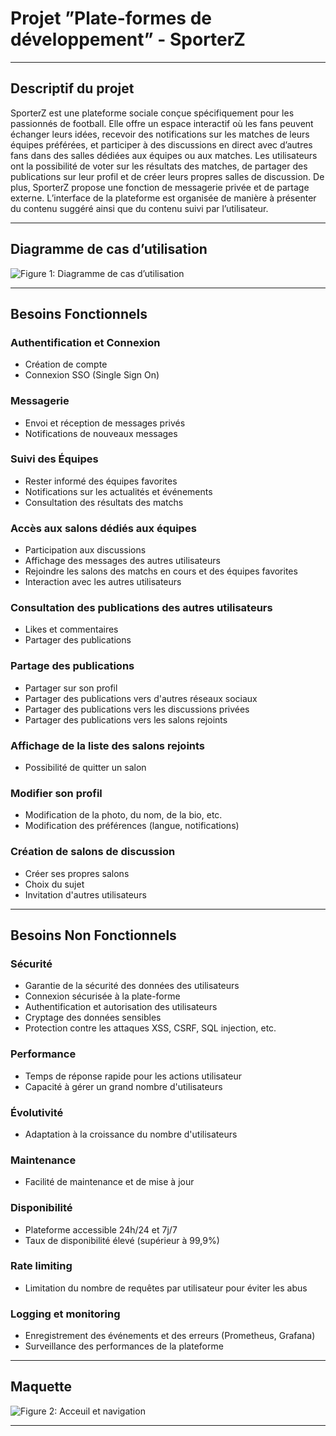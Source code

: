 # Projet ”Plate-formes de développement” - SporterZ

---
## Descriptif du projet
SporterZ est une plateforme sociale conçue spécifiquement pour les passionnés de football. Elle offre un espace interactif où les fans peuvent échanger leurs idées, recevoir des notifications sur les matches de leurs équipes préférées, et participer à des discussions en direct avec d’autres fans dans des salles dédiées aux équipes ou aux matches. Les utilisateurs ont la possibilité de voter sur les résultats des matches, de partager des publications sur leur profil et de créer leurs propres salles de discussion. De plus, SporterZ propose une fonction de messagerie privée et de partage externe. L’interface de la plateforme est organisée de manière à présenter du contenu suggéré ainsi que du contenu suivi par l’utilisateur.

---
## Diagramme de cas d’utilisation
![Figure 1: Diagramme de cas d’utilisation](https://www.plantuml.com/plantuml/png/ZPB1QlCm48JlUeh5b_-K5_W98QNGGo6jQTfBRq9UnwAojaZhb53wxgsbn7ZHHRVix7oHPgnzP1ru6fros3CmGR2dWQ6p0GrRyaeRfW1l4GFe2Ctyer5gtcf_SWZ7JmgCuVrR0KmHZOu8pJrvZoRzN-iqznJ6PiQl-arR8qVq7RJ1dZKZ7316VSAOe7bp4mJ1-W9FnBQts44VQ8G7VQPW6U4LzPZfsNKphUb7iXwa_n-y45snUPqc4Mj0ym4jHSwcDATHt6lG0LUkD1UknAPZi5kTc-Ii5iSVgBFz1Tf0lNMOx5cwAaMyEyEJTd3GR0OiukLjNigh1TICyFpbLqGM_xHyBGNvJMmsE_61X2wgNtJHxIAABXTrwKvwPKbY9nfPBOh8WYhIYL3P8jyk_8VjrdhZfWvtEmKYROr_QQ76lBHJvKwjrRgBDciOqN85KBPV0uclKa6e7xL7tqsZ-mK0)

---

## Besoins Fonctionnels

### Authentification et Connexion
- Création de compte
- Connexion SSO (Single Sign On)

### Messagerie
- Envoi et réception de messages privés
- Notifications de nouveaux messages

### Suivi des Équipes
- Rester informé des équipes favorites
- Notifications sur les actualités et événements
- Consultation des résultats des matchs

### Accès aux salons dédiés aux équipes
- Participation aux discussions
- Affichage des messages des autres utilisateurs
- Rejoindre les salons des matchs en cours et des équipes favorites
- Interaction avec les autres utilisateurs

### Consultation des publications des autres utilisateurs
- Likes et commentaires
- Partager des publications

### Partage des publications
- Partager sur son profil
- Partager des publications vers d'autres réseaux sociaux
- Partager des publications vers les discussions privées
- Partager des publications vers les salons rejoints

### Affichage de la liste des salons rejoints
- Possibilité de quitter un salon

### Modifier son profil
- Modification de la photo, du nom, de la bio, etc.
- Modification des préférences (langue, notifications)

### Création de salons de discussion
- Créer ses propres salons
- Choix du sujet
- Invitation d'autres utilisateurs

---

## Besoins Non Fonctionnels

### Sécurité
- Garantie de la sécurité des données des utilisateurs
- Connexion sécurisée à la plate-forme
- Authentification et autorisation des utilisateurs
- Cryptage des données sensibles
- Protection contre les attaques XSS, CSRF, SQL injection, etc.

### Performance
- Temps de réponse rapide pour les actions utilisateur
- Capacité à gérer un grand nombre d'utilisateurs

### Évolutivité
- Adaptation à la croissance du nombre d'utilisateurs

### Maintenance
- Facilité de maintenance et de mise à jour

### Disponibilité
- Plateforme accessible 24h/24 et 7j/7
- Taux de disponibilité élevé (supérieur à 99,9%)

### Rate limiting
- Limitation du nombre de requêtes par utilisateur pour éviter les abus

### Logging et monitoring
- Enregistrement des événements et des erreurs (Prometheus, Grafana)
- Surveillance des performances de la plateforme

---
## Maquette 
![Figure 2: Acceuil et navigation](https://i.ibb.co/R6bqMR0/HOME.png)

---
